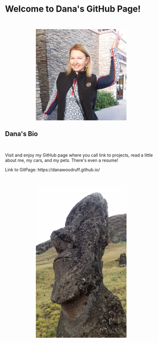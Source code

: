 <h1>Welcome to Dana's GitHub Page!</h1><br>
<figure>
  <p align="center">
    <img width="300" height="300" src="Images/Avatar.jpg" hspace="20">
  </p>
</figure>
<h2>Dana's Bio</h2><br>
<p>Visit and enjoy my GitHub page where you call link to projects, read a little about me, my cars, and my pets. There's even a resume!</p>
<p>Link to GitPage: https://danawoodruff.github.io/</p>
<br>
<figure>
  <p align="center">
    <img width="300" height="500" src="Images/IMG_0640.JPG" hspace="20">
  </p>
</figure>

</body>

</html>
